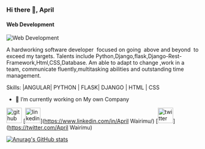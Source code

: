 ### Hi there 👋, April
#### Web Development
![Web Development](https://pbs.twimg.com/profile_banners/1542919989249953792/1663774272/600x200)

A hardworking software developer  focused on going  above and beyond  to exceed my targets. Talents include Python,Django,flask,Django-Rest-Framework,Html,CSS,Database. Am able to adapt to change ,work in a team, communicate fluently,multitasking abilities and outstanding time management.

Skills: |ANGULAR| PYTHON | FLASK| DJANGO | HTML | CSS



- 🔭 I’m currently working on My own Company 


[<img src='https://cdn.jsdelivr.net/npm/simple-icons@3.0.1/icons/github.svg' alt='github' height='40'>](https://github.com/Aprilwairimu)  [<img src='https://cdn.jsdelivr.net/npm/simple-icons@3.0.1/icons/linkedin.svg' alt='linkedin' height='40'>](https://www.linkedin.com/in/April Wairimu/)  [<img src='https://cdn.jsdelivr.net/npm/simple-icons@3.0.1/icons/twitter.svg' alt='twitter' height='40'>](https://twitter.com/April Wairimu)  




[![Anurag's GitHub stats](https://github-readme-stats.vercel.app/api?username=Aprilwairimu)](https://github.com/anuraghazra/github-readme-stats)
